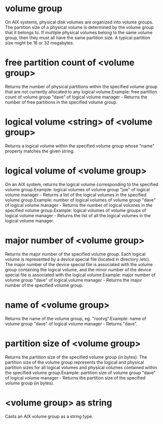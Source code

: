 # volume group

On AIX systems, physical disk volumes are organized into volume groups. The partition size of a physical volume is determined by the volume group that it belongs to. If multiple physical volumes belong to the same volume group, then they must all have the same partition size. A typical partition size might be 16 or 32 megabytes.

# free partition count of &lt;volume group&gt;

Returns the number of physical partitions within the specified volume group that are not currently allocated to any logical volume.Example: free partition count of volume group &quot;dave&quot; of logical volume manager - Returns the number of free partitions in the specified volume group.

# logical volume &lt;string&gt; of &lt;volume group&gt;

Returns a logical volume within the specified volume group whose &quot;name&quot; property matches the given string.

# logical volume of &lt;volume group&gt;

On an AIX system, returns the logical volume corresponding to the specified volume group.Example: logical volumes of volume group &quot;joe&quot; of logical volume manager - Returns a list of the logical volumes in the specified volume group.Example: number of logical volumes of volume group &quot;dave&quot; of logical volume manager - Returns the number of logical volumes in the specified volume group.Example: logical volumes of volume groups of logical volume manager - Returns the list of all the logical volumes in the logical volume manager.

# major number of &lt;volume group&gt;

Returns the major number of the specified volume group. Each logical volume is represented by a device special file (located in directory /etc). The major number of the device special file is associated with the volume group containing the logical volume, and the minor number of the device special file is associated with the logical volume.Example: major number of volume group &quot;dave&quot; of logical volume manager - Returns the major number of the specified volume group.

# name of &lt;volume group&gt;

Returns the name of the volume group, eg. &quot;rootvg&quot;.Example: name of volume group &quot;dave&quot; of logical volume manager - Returns &quot;dave&quot;.

# partition size of &lt;volume group&gt;

Returns the partition size of the specified volume group (in bytes). The partition size of the volume group represents the logical and physical partition sizes for all logical volumes and physical volumes contained within the specified volume group.Example: partition size of volume group &quot;dave&quot; of logical volume manager - Returns the partition size of the specified volume group (in bytes).

# &lt;volume group&gt; as string

Casts an AIX volume group as a string type.
